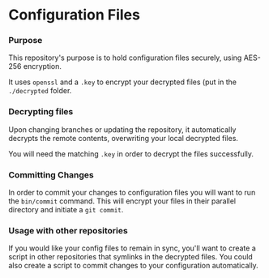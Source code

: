 # Configuration Files

### Purpose

This repository's purpose is to hold configuration files securely, using AES-256
encryption.

It uses `openssl` and a `.key` to encrypt your decrypted files (put in the
`./decrypted` folder.

### Decrypting files

Upon changing branches or updating the repository, it automatically decrypts the
remote contents, overwriting your local decrypted files.

You will need the matching `.key` in order to decrypt the files successfully.

### Committing Changes

In order to commit your changes to configuration files you will want to run the
`bin/commit` command. This will encrypt your files in their parallel directory
and initiate a `git commit`.

### Usage with other repositories

If you would like your config files to remain in sync, you'll want to create a
script in other repositories that symlinks in the decrypted files. You could
also create a script to commit changes to your configuration automatically.
